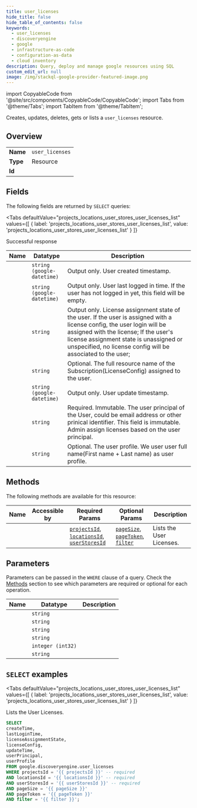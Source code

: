 ```yaml
--- 
title: user_licenses
hide_title: false
hide_table_of_contents: false
keywords:
  - user_licenses
  - discoveryengine
  - google
  - infrastructure-as-code
  - configuration-as-data
  - cloud inventory
description: Query, deploy and manage google resources using SQL
custom_edit_url: null
image: /img/stackql-google-provider-featured-image.png
---
```


import CopyableCode from '@site/src/components/CopyableCode/CopyableCode';
import Tabs from '@theme/Tabs';
import TabItem from '@theme/TabItem';

Creates, updates, deletes, gets or lists a <code>user_licenses</code> resource.

## Overview
<table><tbody>
<tr><td><b>Name</b></td><td><code>user_licenses</code></td></tr>
<tr><td><b>Type</b></td><td>Resource</td></tr>
<tr><td><b>Id</b></td><td><CopyableCode code="google.discoveryengine.user_licenses" /></td></tr>
</tbody></table>

## Fields

The following fields are returned by `SELECT` queries:

<Tabs
    defaultValue="projects_locations_user_stores_user_licenses_list"
    values={[
        { label: 'projects_locations_user_stores_user_licenses_list', value: 'projects_locations_user_stores_user_licenses_list' }
    ]}
>
<TabItem value="projects_locations_user_stores_user_licenses_list">

Successful response

<table>
<thead>
    <tr>
    <th>Name</th>
    <th>Datatype</th>
    <th>Description</th>
    </tr>
</thead>
<tbody>
<tr>
    <td><CopyableCode code="createTime" /></td>
    <td><code>string (google-datetime)</code></td>
    <td>Output only. User created timestamp.</td>
</tr>
<tr>
    <td><CopyableCode code="lastLoginTime" /></td>
    <td><code>string (google-datetime)</code></td>
    <td>Output only. User last logged in time. If the user has not logged in yet, this field will be empty.</td>
</tr>
<tr>
    <td><CopyableCode code="licenseAssignmentState" /></td>
    <td><code>string</code></td>
    <td>Output only. License assignment state of the user. If the user is assigned with a license config, the user login will be assigned with the license; If the user's license assignment state is unassigned or unspecified, no license config will be associated to the user;</td>
</tr>
<tr>
    <td><CopyableCode code="licenseConfig" /></td>
    <td><code>string</code></td>
    <td>Optional. The full resource name of the Subscription(LicenseConfig) assigned to the user.</td>
</tr>
<tr>
    <td><CopyableCode code="updateTime" /></td>
    <td><code>string (google-datetime)</code></td>
    <td>Output only. User update timestamp.</td>
</tr>
<tr>
    <td><CopyableCode code="userPrincipal" /></td>
    <td><code>string</code></td>
    <td>Required. Immutable. The user principal of the User, could be email address or other prinical identifier. This field is immutable. Admin assign licenses based on the user principal.</td>
</tr>
<tr>
    <td><CopyableCode code="userProfile" /></td>
    <td><code>string</code></td>
    <td>Optional. The user profile. We user user full name(First name + Last name) as user profile.</td>
</tr>
</tbody>
</table>
</TabItem>
</Tabs>

## Methods

The following methods are available for this resource:

<table>
<thead>
    <tr>
    <th>Name</th>
    <th>Accessible by</th>
    <th>Required Params</th>
    <th>Optional Params</th>
    <th>Description</th>
    </tr>
</thead>
<tbody>
<tr>
    <td><a href="#projects_locations_user_stores_user_licenses_list"><CopyableCode code="projects_locations_user_stores_user_licenses_list" /></a></td>
    <td><CopyableCode code="select" /></td>
    <td><a href="#parameter-projectsId"><code>projectsId</code></a>, <a href="#parameter-locationsId"><code>locationsId</code></a>, <a href="#parameter-userStoresId"><code>userStoresId</code></a></td>
    <td><a href="#parameter-pageSize"><code>pageSize</code></a>, <a href="#parameter-pageToken"><code>pageToken</code></a>, <a href="#parameter-filter"><code>filter</code></a></td>
    <td>Lists the User Licenses.</td>
</tr>
</tbody>
</table>

## Parameters

Parameters can be passed in the `WHERE` clause of a query. Check the [Methods](#methods) section to see which parameters are required or optional for each operation.

<table>
<thead>
    <tr>
    <th>Name</th>
    <th>Datatype</th>
    <th>Description</th>
    </tr>
</thead>
<tbody>
<tr id="parameter-locationsId">
    <td><CopyableCode code="locationsId" /></td>
    <td><code>string</code></td>
    <td></td>
</tr>
<tr id="parameter-projectsId">
    <td><CopyableCode code="projectsId" /></td>
    <td><code>string</code></td>
    <td></td>
</tr>
<tr id="parameter-userStoresId">
    <td><CopyableCode code="userStoresId" /></td>
    <td><code>string</code></td>
    <td></td>
</tr>
<tr id="parameter-filter">
    <td><CopyableCode code="filter" /></td>
    <td><code>string</code></td>
    <td></td>
</tr>
<tr id="parameter-pageSize">
    <td><CopyableCode code="pageSize" /></td>
    <td><code>integer (int32)</code></td>
    <td></td>
</tr>
<tr id="parameter-pageToken">
    <td><CopyableCode code="pageToken" /></td>
    <td><code>string</code></td>
    <td></td>
</tr>
</tbody>
</table>

## `SELECT` examples

<Tabs
    defaultValue="projects_locations_user_stores_user_licenses_list"
    values={[
        { label: 'projects_locations_user_stores_user_licenses_list', value: 'projects_locations_user_stores_user_licenses_list' }
    ]}
>
<TabItem value="projects_locations_user_stores_user_licenses_list">

Lists the User Licenses.

```sql
SELECT
createTime,
lastLoginTime,
licenseAssignmentState,
licenseConfig,
updateTime,
userPrincipal,
userProfile
FROM google.discoveryengine.user_licenses
WHERE projectsId = '{{ projectsId }}' -- required
AND locationsId = '{{ locationsId }}' -- required
AND userStoresId = '{{ userStoresId }}' -- required
AND pageSize = '{{ pageSize }}'
AND pageToken = '{{ pageToken }}'
AND filter = '{{ filter }}';
```
</TabItem>
</Tabs>
